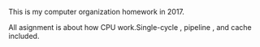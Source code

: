 This is my computer organization homework in 2017.

All asignment is about how CPU work.Single-cycle , pipeline , and 
cache included.
